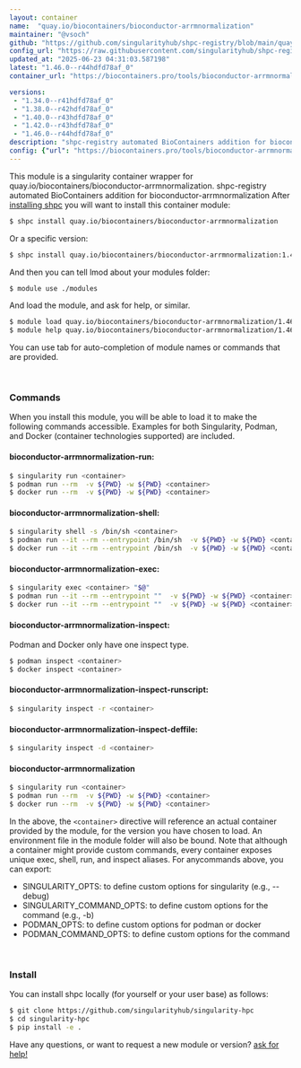```yaml
---
layout: container
name:  "quay.io/biocontainers/bioconductor-arrmnormalization"
maintainer: "@vsoch"
github: "https://github.com/singularityhub/shpc-registry/blob/main/quay.io/biocontainers/bioconductor-arrmnormalization/container.yaml"
config_url: "https://raw.githubusercontent.com/singularityhub/shpc-registry/main/quay.io/biocontainers/bioconductor-arrmnormalization/container.yaml"
updated_at: "2025-06-23 04:31:03.587198"
latest: "1.46.0--r44hdfd78af_0"
container_url: "https://biocontainers.pro/tools/bioconductor-arrmnormalization"

versions:
 - "1.34.0--r41hdfd78af_0"
 - "1.38.0--r42hdfd78af_0"
 - "1.40.0--r43hdfd78af_0"
 - "1.42.0--r43hdfd78af_0"
 - "1.46.0--r44hdfd78af_0"
description: "shpc-registry automated BioContainers addition for bioconductor-arrmnormalization"
config: {"url": "https://biocontainers.pro/tools/bioconductor-arrmnormalization", "maintainer": "@vsoch", "description": "shpc-registry automated BioContainers addition for bioconductor-arrmnormalization", "latest": {"1.46.0--r44hdfd78af_0": "sha256:78200a17e4b9d3ae0a3f9f40e838950e7a7c4cfde9a698420e47589f75c61ec0"}, "tags": {"1.34.0--r41hdfd78af_0": "sha256:04890f26fe6ba479d4490a8a0807d8e210fb3fce56d49088db830b0714825f8e", "1.38.0--r42hdfd78af_0": "sha256:edb5ea52ece9ed192fdadedc98777d60e6e67e3195dafc052f759fc32fc64be5", "1.40.0--r43hdfd78af_0": "sha256:3ab519040b55fee207f87b94edfffc1ec8ae9442f5b51aca5a77039114f8d3d7", "1.42.0--r43hdfd78af_0": "sha256:178760c1afc7b5ef57ef0037da9573a455f105fad2575f0bce9ac2c6cba4e6fc", "1.46.0--r44hdfd78af_0": "sha256:78200a17e4b9d3ae0a3f9f40e838950e7a7c4cfde9a698420e47589f75c61ec0"}, "docker": "quay.io/biocontainers/bioconductor-arrmnormalization"}
---
```


This module is a singularity container wrapper for quay.io/biocontainers/bioconductor-arrmnormalization.
shpc-registry automated BioContainers addition for bioconductor-arrmnormalization
After [installing shpc](#install) you will want to install this container module:


```bash
$ shpc install quay.io/biocontainers/bioconductor-arrmnormalization
```

Or a specific version:

```bash
$ shpc install quay.io/biocontainers/bioconductor-arrmnormalization:1.46.0--r44hdfd78af_0
```

And then you can tell lmod about your modules folder:

```bash
$ module use ./modules
```

And load the module, and ask for help, or similar.

```bash
$ module load quay.io/biocontainers/bioconductor-arrmnormalization/1.46.0--r44hdfd78af_0
$ module help quay.io/biocontainers/bioconductor-arrmnormalization/1.46.0--r44hdfd78af_0
```

You can use tab for auto-completion of module names or commands that are provided.

<br>

### Commands

When you install this module, you will be able to load it to make the following commands accessible.
Examples for both Singularity, Podman, and Docker (container technologies supported) are included.

#### bioconductor-arrmnormalization-run:

```bash
$ singularity run <container>
$ podman run --rm  -v ${PWD} -w ${PWD} <container>
$ docker run --rm  -v ${PWD} -w ${PWD} <container>
```

#### bioconductor-arrmnormalization-shell:

```bash
$ singularity shell -s /bin/sh <container>
$ podman run --it --rm --entrypoint /bin/sh  -v ${PWD} -w ${PWD} <container>
$ docker run --it --rm --entrypoint /bin/sh  -v ${PWD} -w ${PWD} <container>
```

#### bioconductor-arrmnormalization-exec:

```bash
$ singularity exec <container> "$@"
$ podman run --it --rm --entrypoint ""  -v ${PWD} -w ${PWD} <container> "$@"
$ docker run --it --rm --entrypoint ""  -v ${PWD} -w ${PWD} <container> "$@"
```

#### bioconductor-arrmnormalization-inspect:

Podman and Docker only have one inspect type.

```bash
$ podman inspect <container>
$ docker inspect <container>
```

#### bioconductor-arrmnormalization-inspect-runscript:

```bash
$ singularity inspect -r <container>
```

#### bioconductor-arrmnormalization-inspect-deffile:

```bash
$ singularity inspect -d <container>
```



#### bioconductor-arrmnormalization

```bash
$ singularity run <container>
$ podman run --rm  -v ${PWD} -w ${PWD} <container>
$ docker run --rm  -v ${PWD} -w ${PWD} <container>
```


In the above, the `<container>` directive will reference an actual container provided
by the module, for the version you have chosen to load. An environment file in the
module folder will also be bound. Note that although a container
might provide custom commands, every container exposes unique exec, shell, run, and
inspect aliases. For anycommands above, you can export:

 - SINGULARITY_OPTS: to define custom options for singularity (e.g., --debug)
 - SINGULARITY_COMMAND_OPTS: to define custom options for the command (e.g., -b)
 - PODMAN_OPTS: to define custom options for podman or docker
 - PODMAN_COMMAND_OPTS: to define custom options for the command

<br>

### Install

You can install shpc locally (for yourself or your user base) as follows:

```bash
$ git clone https://github.com/singularityhub/singularity-hpc
$ cd singularity-hpc
$ pip install -e .
```

Have any questions, or want to request a new module or version? [ask for help!](https://github.com/singularityhub/singularity-hpc/issues)